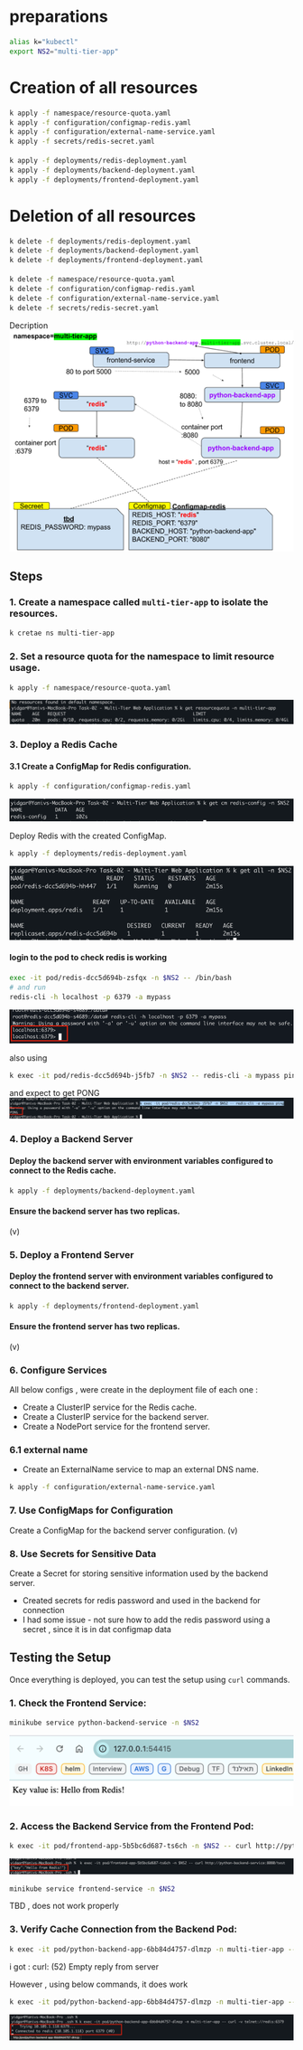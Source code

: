 # preparations
```sh
alias k="kubectl"
export NS2="multi-tier-app"
```

# Creation of all resources
```sh
k apply -f namespace/resource-quota.yaml
k apply -f configuration/configmap-redis.yaml
k apply -f configuration/external-name-service.yaml
k apply -f secrets/redis-secret.yaml

k apply -f deployments/redis-deployment.yaml
k apply -f deployments/backend-deployment.yaml
k apply -f deployments/frontend-deployment.yaml
```

# Deletion of all resources
```sh
k delete -f deployments/redis-deployment.yaml
k delete -f deployments/backend-deployment.yaml
k delete -f deployments/frontend-deployment.yaml

k delete -f namespace/resource-quota.yaml
k delete -f configuration/configmap-redis.yaml
k delete -f configuration/external-name-service.yaml
k delete -f secrets/redis-secret.yaml
```

Decription
![img_8.png](img_8.png)


## Steps 
### 1. Create a namespace called `multi-tier-app` to isolate the resources.

```sh
k cretae ns multi-tier-app
```

### 2. Set a resource quota for the namespace to limit resource usage.
```sh
k apply -f namespace/resource-quota.yaml
```
![img.png](img.png)

### 3. Deploy a Redis Cache
#### 3.1 Create a ConfigMap for Redis configuration.
```sh
k apply -f configuration/configmap-redis.yaml
```
![img_1.png](img_1.png)

Deploy Redis with the created ConfigMap.
```sh
k apply -f deployments/redis-deployment.yaml
```
![img_2.png](img_2.png)

#### login to the pod to check redis is working
```sh
exec -it pod/redis-dcc5d694b-zsfqx -n $NS2 -- /bin/bash
# and run 
redis-cli -h localhost -p 6379 -a mypass
```
![img_3.png](img_3.png)

also using
```sh
k exec -it pod/redis-dcc5d694b-j5fb7 -n $NS2 -- redis-cli -a mypass ping
```
and expect to get PONG
![img_5.png](img_5.png)


### 4. Deploy a Backend Server
#### Deploy the backend server with environment variables configured to connect to the Redis cache.
```sh
k apply -f deployments/backend-deployment.yaml
```
#### Ensure the backend server has two replicas.
(v)

### 5. Deploy a Frontend Server
#### Deploy the frontend server with environment variables configured to connect to the backend server.
```sh
k apply -f deployments/frontend-deployment.yaml
```

#### Ensure the frontend server has two replicas.
(v) 

### 6. Configure Services 
All below configs , were create in the deployment file of each one : 
- Create a ClusterIP service for the Redis cache.
- Create a ClusterIP service for the backend server.
- Create a NodePort service for the frontend server.
### 6.1 external name 
- Create an ExternalName service to map an external DNS name.
```sh
k apply -f configuration/external-name-service.yaml
```

### 7. Use ConfigMaps for Configuration
Create a ConfigMap for the backend server configuration.
(v)

### 8. Use Secrets for Sensitive Data
Create a Secret for storing sensitive information used by the backend server.
 
- Created secrets for redis password and used in the backend for connection
- I had some issue - not sure how to add the redis password using a secret , since it is in dat configmap data 

## Testing the Setup
Once everything is deployed, you can test the setup using `curl` commands.
### 1. **Check the Frontend Service:**
```sh
minikube service python-backend-service -n $NS2
```
![img_4.png](img_4.png)

### 2. **Access the Backend Service from the Frontend Pod:**
```sh
k exec -it pod/frontend-app-5b5bc6d687-ts6ch -n $NS2 -- curl http://python-backend-service:8080/test
```
![img_6.png](img_6.png)

```sh
minikube service frontend-service -n $NS2
```
TBD , does not work properly 

### 3. **Verify Cache Connection from the Backend Pod:**
```sh
k exec -it pod/python-backend-app-6bb84d4757-dlmzp -n multi-tier-app -- curl http://redis:6379
```
i got : curl: (52) Empty reply from server

However , using below commands, it does work 
```sh
k exec -it pod/python-backend-app-6bb84d4757-dlmzp -n multi-tier-app -- curl -v telnet://redis:6379
```

![img_7.png](img_7.png)
